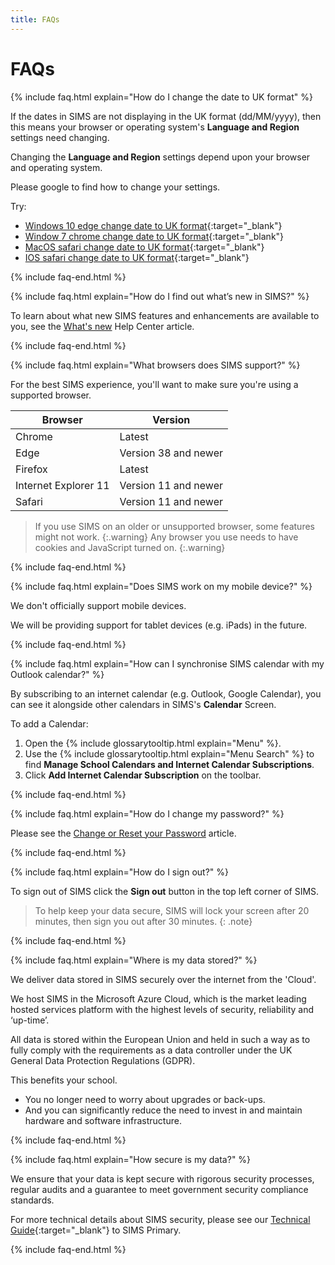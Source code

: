 ```yaml
---
title: FAQs
---
```


# FAQs

{% include faq.html explain="How do I change the date to UK format" %}

If the dates in SIMS are not displaying in the UK format (dd/MM/yyyy), then this means your browser or operating system's **Language and Region** settings need changing.

Changing the **Language and Region** settings depend upon your browser and operating system. 

Please google to find how to change your settings.

Try:

* [Windows 10 edge change date to UK format](http://www.google.co.uk/search?q=Windows+10+edge+change+date+to+UK+format){:target="_blank"}
* [Window 7 chrome change date to UK format](http://www.google.co.uk/search?q=Window+7+chrome+change+date+to+UK+format){:target="_blank"}
* [MacOS safari change date to UK format](http://www.google.co.uk/search?q=MacOS+safari+change+date+to+UK+format){:target="_blank"}
* [IOS safari change date to UK format](http://www.google.co.uk/search?q=IOS+safari+change+date+to+UK+format){:target="_blank"}

{% include faq-end.html  %}

{% include faq.html explain="How do I find out what’s new in SIMS?" %}

To learn about what new SIMS features and enhancements are available to you, see the [What's new](../whats-new/) Help Center article.

{% include faq-end.html  %}

{% include faq.html explain="What browsers does SIMS support?" %}

For the best SIMS experience, you'll want to make sure you're using a supported browser.

| Browser | Version |
|-------------------    |----------------------    |
| Chrome                | Latest                   |
| Edge                  | Version 38 and newer     |
| Firefox               | Latest                   |
| Internet Explorer 11  | Version 11 and newer     |
| Safari                | Version 11 and newer     |

> If you use SIMS on an older or unsupported browser, some features might not work.
{:.warning}
> Any browser you use needs to have cookies and JavaScript turned on.
{:.warning}

{% include faq-end.html  %}

{% include faq.html explain="Does SIMS work on my mobile device?" %}

We don't officially support mobile devices.

We will be providing support for tablet devices (e.g. iPads) in the future.

{% include faq-end.html  %}

{% include faq.html explain="How can I synchronise SIMS calendar with my Outlook calendar?" %}

By subscribing to an internet calendar  (e.g. Outlook, Google Calendar), you can see it alongside other calendars in SIMS's **Calendar** Screen.

To add a Calendar:

1. Open the {% include glossarytooltip.html explain="Menu" %}.
1. Use the {% include glossarytooltip.html explain="Menu Search" %} to find **Manage School Calendars and Internet Calendar Subscriptions**.
1. Click **Add Internet Calendar Subscription** on the toolbar.

{% include faq-end.html  %}

{% include faq.html explain="How do I change my password?" %}

Please see the [Change or Reset your Password](../accounts/passwords) article.

{% include faq-end.html  %}

{% include faq.html explain="How do I sign out?" %}

To sign out of SIMS click the **Sign out** button in the top left corner of SIMS.

> To help keep your data secure, SIMS will lock your screen after 20 minutes, then sign you out after 30 minutes.
{: .note}

{% include faq-end.html  %}

{% include faq.html explain="Where is my data stored?" %}

We deliver data stored in SIMS securely over the internet from the 'Cloud'.

We host SIMS in the Microsoft Azure Cloud, which is the market leading hosted services platform with the highest levels of security, reliability and ‘up-time’. 

All data is stored within the European Union and held in such a way as to fully comply with the requirements as a data controller under the UK General Data Protection Regulations (GDPR).

This benefits your school.

* You no longer need to worry about upgrades or back-ups. 
* And you can significantly reduce the need to invest in and maintain hardware and software infrastructure.

{% include faq-end.html  %}

{% include faq.html explain="How secure is my data?" %}

We ensure that your data is kept secure with rigorous security processes, regular audits and a guarantee to meet government security compliance standards. 

For more technical details about SIMS security, please see our [Technical Guide](https://myaccount.capita-cs.co.uk/hot-topics/sims-primary-resource-hub/){:target="_blank"} to SIMS Primary.

{% include faq-end.html  %}